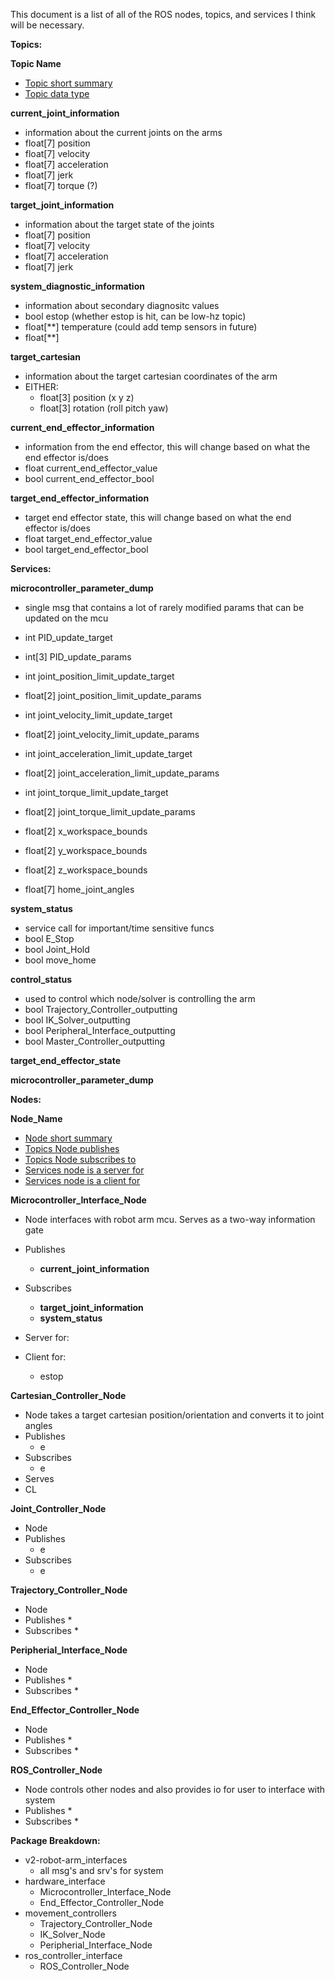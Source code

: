 This document is a list of all of the ROS nodes, topics, and services I think will be necessary.

__Topics:__  

__Topic Name__
* <ins>Topic short summary</ins>   
* <ins>Topic data type</ins>    


__current_joint_information__
* information about the current joints on the arms
* float[7] position
* float[7] velocity
* float[7] acceleration
* float[7] jerk
* float[7] torque (?)

__target_joint_information__
* information about the target state of the joints
* float[7] position
* float[7] velocity
* float[7] acceleration
* float[7] jerk

__system_diagnostic_information__
* information about secondary diagnositc values
* bool estop (whether estop is hit, can be low-hz topic)
* float[**] temperature (could add temp sensors in future)
* float[**] 

__target_cartesian__
* information about the target cartesian coordinates of the arm
* EITHER:
    * float[3] position (x y z)
    * float[3] rotation (roll pitch yaw)


__current_end_effector_information__
* information from the end effector, this will change based on what the end effector is/does
* float current_end_effector_value
* bool current_end_effector_bool

__target_end_effector_information__
* target end effector state, this will change based on what the end effector is/does
* float target_end_effector_value
* bool target_end_effector_bool

__Services:__  

__microcontroller_parameter_dump__
* single msg that contains a lot of rarely modified params that can be updated on the mcu
* int PID_update_target
* int[3] PID_update_params

* int joint_position_limit_update_target
* float[2] joint_position_limit_update_params

* int joint_velocity_limit_update_target
* float[2] joint_velocity_limit_update_params

* int joint_acceleration_limit_update_target
* float[2] joint_acceleration_limit_update_params

* int joint_torque_limit_update_target
* float[2] joint_torque_limit_update_params

* float[2] x_workspace_bounds
* float[2] y_workspace_bounds
* float[2] z_workspace_bounds
* float[7] home_joint_angles


__system_status__
* service call for important/time sensitive funcs
* bool E_Stop
* bool Joint_Hold
* bool move_home 

__control_status__
* used to control which node/solver is controlling the arm
* bool Trajectory_Controller_outputting
* bool IK_Solver_outputting
* bool Peripheral_Interface_outputting
* bool Master_Controller_outputting

__target_end_effector_state__

__microcontroller_parameter_dump__


__Nodes:__  

__Node_Name__
* <ins>Node short summary  </ins>  
* <ins>Topics Node publishes  </ins>  
* <ins>Topics Node subscribes to  </ins>  
* <ins>Services node is a server for  </ins>  
* <ins>Services node is a client for  </ins>  


__Microcontroller_Interface_Node__
* Node interfaces with robot arm mcu. Serves as a two-way information gate
* Publishes
    * __current_joint_information__
* Subscribes 
    * __target_joint_information__
    * __system_status__
* Server for:

* Client for: 
    * estop


__Cartesian_Controller_Node__
* Node takes a target cartesian position/orientation and converts it to joint angles
* Publishes
    * e
* Subscribes 
    * e
* Serves
* CL

__Joint_Controller_Node__   
* Node 
* Publishes
    * e
* Subscribes 
    * e


__Trajectory_Controller_Node__ 
* Node 
* Publishes
    * 
* Subscribes 
    * 


__Peripherial_Interface_Node__
* Node 
* Publishes
    * 
* Subscribes 
    * 



__End_Effector_Controller_Node__
* Node 
* Publishes
    * 
* Subscribes 
    * 




__ROS_Controller_Node__
* Node controls other nodes and also provides io for user to interface with system
* Publishes
    * 
* Subscribes 
    * 

__Package Breakdown:__
* v2-robot-arm_interfaces
    * all msg's and srv's for system 
* hardware_interface
    * Microcontroller_Interface_Node
    * End_Effector_Controller_Node
* movement_controllers   
    * Trajectory_Controller_Node
    * IK_Solver_Node
    * Peripherial_Interface_Node
* ros_controller_interface
    * ROS_Controller_Node